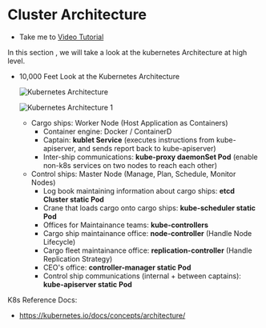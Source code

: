 # Cluster Architecture

  - Take me to [Video Tutorial](https://kodekloud.com/topic/cluster-architecture/)

In this section , we will take a look at the kubernetes Architecture at high level.
- 10,000 Feet Look at the Kubernetes Architecture

  ![Kubernetes Architecture](../../images/k8s-arch.PNG)
  
  ![Kubernetes Architecture 1](../../images/k8s-arch1.PNG)

  - Cargo ships: Worker Node (Host Application as Containers)
    -  Container engine: Docker / ContainerD
    -  Captain: **kublet Service** (executes instructions from kube-apiserver, and sends report back to kube-apiserver)
    -  Inter-ship communications: **kube-proxy daemonSet Pod** (enable non-k8s services on two nodes to reach each other)
  - Control ships: Master Node (Manage, Plan, Schedule, Monitor Nodes)
    -  Log book maintaining information about cargo ships: **etcd Cluster static Pod**
    -  Crane that loads cargo onto cargo ships: **kube-scheduler static Pod**
    -  Offices for Maintainance teams: **kube-controllers**
      - Cargo ship maintainance office: **node-controller** (Handle Node Lifecycle)
      - Cargo fleet maintainance office: **replication-controller** (Handle Replication Strategy)
      - CEO's office: **controller-manager static Pod**
    -  Control ship communications (internal + between captains): **kube-apiserver static Pod**

K8s Reference Docs:
- https://kubernetes.io/docs/concepts/architecture/
